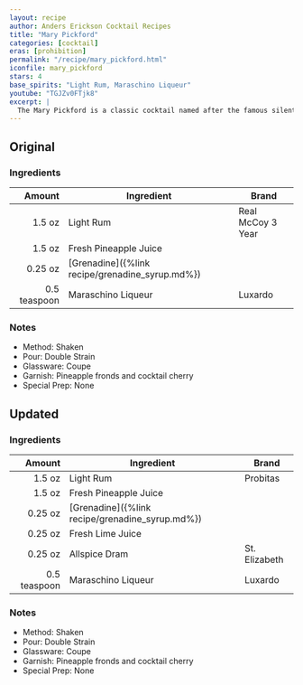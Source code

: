 ```yaml
---
layout: recipe
author: Anders Erickson Cocktail Recipes
title: "Mary Pickford"
categories: [cocktail]
eras: [prohibition]
permalink: "/recipe/mary_pickford.html"
iconfile: mary_pickford
stars: 4
base_spirits: "Light Rum, Maraschino Liqueur"
youtube: "TGJZv0FTjk8"
excerpt: |
  The Mary Pickford is a classic cocktail named after the famous silent film actress. It is a Prohibition-era cocktail that's made with: white rum, fresh pineapple juice, grenadine, and maraschino liqueur.
---
```


<div class="subrecipe" markdown="1">

## Original

### Ingredients

|       Amount | Ingredient                                      | Brand             |
| -----------: | ----------------------------------------------- | ----------------- |
|       1.5 oz | Light Rum                                       | Real McCoy 3 Year |
|       1.5 oz | Fresh Pineapple Juice                           |
|      0.25 oz | [Grenadine]({%link recipe/grenadine_syrup.md%}) |
| 0.5 teaspoon | Maraschino Liqueur                              | Luxardo           |

### Notes

- Method: Shaken
- Pour: Double Strain
- Glassware: Coupe
- Garnish: Pineapple fronds and cocktail cherry
- Special Prep: None

</div>
<div class="subrecipe" markdown="1">

## Updated

### Ingredients

|       Amount | Ingredient                                      | Brand         |
| -----------: | ----------------------------------------------- | ------------- |
|       1.5 oz | Light Rum                                       | Probitas      |
|       1.5 oz | Fresh Pineapple Juice                           |
|      0.25 oz | [Grenadine]({%link recipe/grenadine_syrup.md%}) |
|      0.25 oz | Fresh Lime Juice                                |
|      0.25 oz | Allspice Dram                                   | St. Elizabeth |
| 0.5 teaspoon | Maraschino Liqueur                              | Luxardo       |

### Notes

- Method: Shaken
- Pour: Double Strain
- Glassware: Coupe
- Garnish: Pineapple fronds and cocktail cherry
- Special Prep: None

</div>
